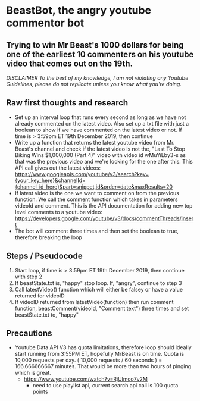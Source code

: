 # BeastBot, the angry youtube commentor bot
## Trying to win Mr Beast's 1000 dollars for being one of the earliest 10 commenters on his youtube video that comes out on the 19th. 

_*DISCLAIMER* To the best of my knowledge, I am not violating any Youtube Guidelines, please do not replicate unless you know what you're doing._

## Raw first thoughts and research
* Set up an interval loop that runs every second as long as we have not already commented on the latest video. Also set up a txt file with just a boolean to show if we have commented on the latest video or not. If time is > 3:59pm ET 19th December 2019, then continue
* Write up a function that returns the latest youtube video from Mr. Beast's channel and check if the latest video is not the, "Last To Stop Biking Wins $1,000,000 (Part 4)" video with video id wMuYiLby3-s as that was the previous video and we're looking for the one after this.
This API call gives out the latest videos: https://www.googleapis.com/youtube/v3/search?key={your_key_here}&channelId={channel_id_here}&part=snippet,id&order=date&maxResults=20
* If latest video is the one we want to comment on from the previous function. We call the comment function which takes in parameters videoId and comment. This is the API documentation for adding new top level comments to a youtube video:
https://developers.google.com/youtube/v3/docs/commentThreads/insert
* The bot will comment three times and then set the boolean to true, therefore breaking the loop

## Steps / Pseudocode
1) Start loop, if time is > 3:59pm ET 19th December 2019, then continue with step 2
2) If beastState.txt is, "happy" stop loop. If, "angry", continue to step 3
3) Call latestVideo() function which will either be falsey or have a value returned for videoID
4) If videoID returned from latestVideo(function) then run comment function, beastComment(videoId, "Comment text") three times and set beastState.txt to, "happy"

## Precautions
* Youtube Data API V3 has quota limitations, therefore loop should ideally start running from 3:55PM ET, hopefully MrBeast is on time. Quota is 10,000 requests per day. ( 10,000 requests / 60 seconds ) = 166.666666667 minutes. That would be more than two hours of pinging which is great. 
  * https://www.youtube.com/watch?v=RjUlmco7v2M
    * need to use playlist api, current search api call is 100 quota points

